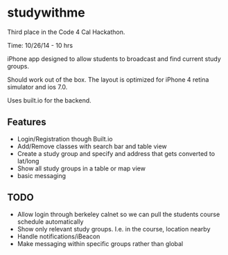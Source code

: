 studywithme
======

Third place in the Code 4 Cal Hackathon.

Time: 10/26/14 - 10 hrs

iPhone app designed to allow students to broadcast and find current study groups.

Should work out of the box. The layout is optimized for iPhone 4 retina simulator and ios 7.0.

Uses built.io for the backend.

Features
---------------------
  - Login/Registration though Built.io
  - Add/Remove classes with search bar and table view
  - Create a study group and specify and address that gets converted to lat/long
  - Show all study groups in a table or map view
  - basic messaging

TODO
----------------------
  - Allow login through berkeley calnet so we can pull the students course schedule automatically
  - Show only relevant study groups.  I.e. in the course, location nearby
  - Handle notifications/iBeacon
  - Make messaging within specific groups rather than global
